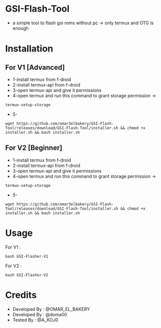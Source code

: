 # GSI-Flash-Tool
- a simple tool to flash gsi roms without pc -> only termux and OTG is enough

# Installation 
## For V1 [Advanced]
- 1-install termux from f-droid
- 2-install termux-api from f-droid
- 3-open termux-api and give it permissions
- 4-open termux and run this command to grant storage permission ->
```env
termux-setup-storage
```
- 5-
```env
wget https://github.com/omar3elbakery/GSI-Flash-Tool/releases/download/GSI-Flash-Tool/installer.sh && chmod +x installer.sh && bash installer.sh
```
## For V2 [Beginner]
- 1-install termux from f-droid
- 2-install termux-api from f-droid
- 3-open termux-api and give it permissions
- 4-open termux and run this command to grant storage permission ->
```env
termux-setup-storage
```
- 5-
```env
wget https://github.com/omar3elbakery/GSI-Flash-Tool/releases/download/GSI-Flash-Tool/installer.sh && chmod +x installer.sh && bash installer.sh
```
# Usage
For V1 :
```env
bash GSI-Flasher-V1
```
For V2 :
```env
bash GSI-Flasher-V2
```
# Credits 
- Developed By : @OMAR_EL_BAKERY
- Developed By : @doma00
- Tested By    : @A_KOJ0
